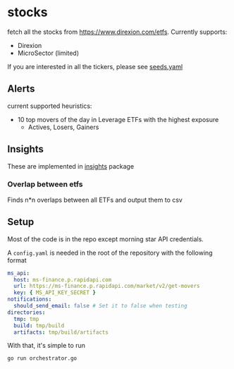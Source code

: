 # stocks

fetch all the stocks from https://www.direxion.com/etfs. Currently supports:

- Direxion
- MicroSector (limited)

If you are interested in all the tickers, please see [seeds.yaml](database/seeds.yaml)

## Alerts

current supported heuristics:

- 10 top movers of the day in Leverage ETFs with the highest exposure
   - Actives, Losers, Gainers

## Insights

These are implemented in [insights](insights) package

### Overlap between etfs

Finds n*n overlaps between all ETFs and output them to csv

## Setup

Most of the code is in the repo except morning star API credentials.

A `config.yaml` is needed in the root of the repository with the following format

```yaml
ms_api:
  host: ms-finance.p.rapidapi.com
  url: https://ms-finance.p.rapidapi.com/market/v2/get-movers
  key: { MS_API_KEY_SECRET }
notifications:
  should_send_email: false # Set it to false when testing
directories:
  tmp: tmp
  build: tmp/build
  artifacts: tmp/build/artifacts
```

With that, it's simple to run

```bash
go run orchestrator.go
```